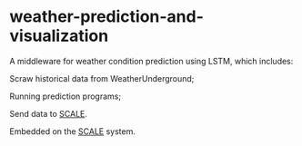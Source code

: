 # weather-prediction-and-visualization
A middleware for weather condition prediction using LSTM, which includes:

Scraw historical data from WeatherUnderground;

Running prediction programs;

Send data to [SCALE](https://scale.ics.uci.edu/).

Embedded on the [SCALE](https://scale.ics.uci.edu/) system. 
